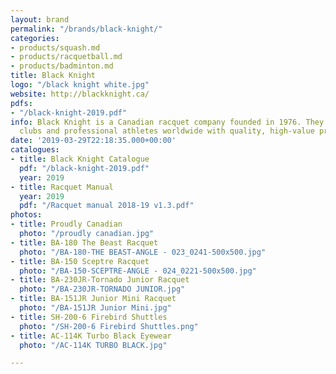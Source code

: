 ```yaml
---
layout: brand
permalink: "/brands/black-knight/"
categories:
- products/squash.md
- products/racquetball.md
- products/badminton.md
title: Black Knight
logo: "/black knight white.jpg"
website: http://blackknight.ca/
pdfs:
- "/black-knight-2019.pdf"
info: Black Knight is a Canadian racquet company founded in 1976. They supply schools,
  clubs and professional athletes worldwide with quality, high-value products.
date: '2019-03-29T22:18:35.000+00:00'
catalogues:
- title: Black Knight Catalogue
  pdf: "/black-knight-2019.pdf"
  year: 2019
- title: Racquet Manual
  year: 2019
  pdf: "/Racquet manual 2018-19 v1.3.pdf"
photos:
- title: Proudly Canadian
  photo: "/proudly canadian.jpg"
- title: BA-180 The Beast Racquet
  photo: "/BA-180-THE BEAST-ANGLE - 023_0241-500x500.jpg"
- title: BA-150 Sceptre Racquet
  photo: "/BA-150-SCEPTRE-ANGLE - 024_0221-500x500.jpg"
- title: BA-230JR-Tornado Junior Racquet
  photo: "/BA-230JR-TORNADO JUNIOR.jpg"
- title: BA-151JR Junior Mini Racquet
  photo: "/BA-151JR Junior Mini.jpg"
- title: SH-200-6 Firebird Shuttles
  photo: "/SH-200-6 Firebird Shuttles.png"
- title: AC-114K Turbo Black Eyewear
  photo: "/AC-114K TURBO BLACK.jpg"

---
```

